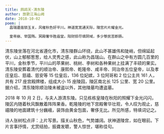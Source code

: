 ```yaml
---
title: 鹧鸪天·清东陵
author: 放歌江海山阙
date: 2018-10-02
poem: |
  昌瑞逶迤锁玉关，风催秋色好平川。神道宽宽通天际，陵宫片片耀金光。

  皇帝崩、举国殇。冥殿奢华胜庙堂。阳财掠尽填阴域，多少黎民苦断肠。
---
```


清东陵坐落在河北省遵化市，清东陵群山环绕，此山不甚雄伟和陡峭，但绵延起伏，山上郁郁葱葱，给人灵秀之感，此山称为昌瑞山。在群山之中有方圆几百里的平川，金秋季节，平川山的苹果树、桃树、李树和各种果树上挂满了丰硕的果实。清东陵安葬着清代的顺治帝、康熙帝、乾隆帝、咸丰帝、同治帝五位皇帝，以及孝庄皇后、慈禧、慈安等 15 位皇后，136 位妃嫔，3 位阿哥和 2 位公主共 161 人，共有 217 座宫殿牌楼，组成大小 15 座陵园，陵区南北长 125 公里、宽 20 公里。据介绍，清东陵除顺治陵未被盗以外，其他陵墓均遭盗墓。

2018 年 10 月 2 日，与夫人游清东陵。只见栋栋皇陵在秋阳的照耀下金光闪闪，陵区内随着秋风飘散着阵阵果香。乾隆陵的地下宫殿奢华壮观，令人叹为观止，慈禧陵的地面建筑十分巍峨，装饰由黄金包面，奢侈无比。所见所感，特填词记之。

诗人张树松点评：上片写景。描关山秋色，气势雄阔。状神道陵宫，如在眼前。下片言事抒情，尤赏结拍，振聋发聩，警人惊世，堪称佳句。
